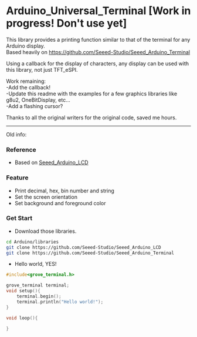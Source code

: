 # Arduino_Universal_Terminal [Work in progress! Don't use yet]        
This library provides a printing function similar to that of the terminal for any Arduino display.             
Based heavily on https://github.com/Seeed-Studio/Seeed_Arduino_Terminal              

Using a callback for the display of characters, any display can be used with this library, not just TFT_eSPI.         

Work remaining:          
-Add the callback!       
-Update this readme with the examples for a few graphics libraries like g8u2, OneBitDisplay, etc...                  
-Add a flashing cursor?         

Thanks to all the original writers for the original code, saved me hours.
________________                  
Old info:

### Reference
- Based on [Seeed_Arduino_LCD](https://github.com/Seeed-Studio/Seeed_Arduino_LCD)

### Feature
- Print decimal, hex, bin number and string
- Set the screen orientation
- Set background and foreground color

### Get Start
- Download those libraries.
```bash
cd Arduino/libraries
git clone https://github.com/Seeed-Studio/Seeed_Arduino_LCD
git clone https://github.com/Seeed-Studio/Seeed_Arduino_Terminal
```

- Hello world, YES!
```C++
#include<grove_terminal.h>

grove_terminal terminal;
void setup(){
    terminal.begin();
    terminal.println("Hello world!");
}

void loop(){
    
}
```
